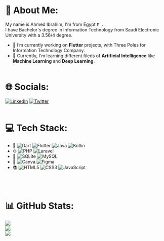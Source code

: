 # 💫 About Me:

My name is Ahmed Ibrahim, I'm from Egypt <img
  src="https://flagcdn.com/16x12/eg.png"
  srcset="https://flagcdn.com/32x24/eg.png 2x,
    https://flagcdn.com/48x36/eg.png 3x"
  width="16"
  height="12"
  alt="Egypt">.<br>
I have Bachelor's degree in Information Technology from Saudi Electronic University with a 3.56/4 degree.<br>

- :hammer: I’m currently working on **Flutter** projects, with Three Poles for Information Technology Company.
- :seedling: Currently, I'm learning different fileds of **Artificial Intelligence** like **Machine Learning** and **Deep Learning**.
  <br><br>

# 🌐 Socials:

[![LinkedIn](https://img.shields.io/badge/LinkedIn-%230077B5.svg?logo=linkedin&logoColor=white)](https://linkedin.com/in/ahmed-hassan-dev) [![Twitter](https://img.shields.io/badge/Twitter-%231DA1F2.svg?logo=Twitter&logoColor=white)](https://twitter.com/AH_2ED)
<br><br>

# 💻 Tech Stack:

- :iphone: ![Dart](https://img.shields.io/badge/Dart-%230175C2.svg?style=flat&logo=dart&logoColor=white) ![Flutter](https://img.shields.io/badge/Flutter-%2302569B.svg?style=flat&logo=Flutter&logoColor=white) ![Java](https://img.shields.io/badge/Java-%23ED8B00.svg?style=flat&logo=java&logoColor=white) ![Kotlin](https://img.shields.io/badge/Kotlin-%230095D5.svg?style=flat&logo=kotlin&logoColor=white)<br> 
- :gear: ![PHP](https://img.shields.io/badge/PHP-%23777BB4.svg?style=flat&logo=php&logoColor=white) ![Laravel](https://img.shields.io/badge/Laravel-%23FF2D20.svg?style=flat&logo=laravel&logoColor=white)<br>
- :dvd: ![SQLite](https://img.shields.io/badge/SQLite-%2307405e.svg?style=flat&logo=sqlite&logoColor=white) ![MySQL](https://img.shields.io/badge/MySql-%2300f.svg?style=flat&logo=mysql&logoColor=white)<br>
- :art: ![Canva](https://img.shields.io/badge/Canva-%2300C4CC.svg?style=flat&logo=Canva&logoColor=white) ![Figma](https://img.shields.io/badge/Figma-%23F24E1E.svg?style=flat&logo=figma&logoColor=white)<br>
- :books: ![HTML5](https://img.shields.io/badge/HTML5-%23E34F26.svg?style=flat&logo=html5&logoColor=white) ![CSS3](https://img.shields.io/badge/CSS3-%231572B6.svg?style=flat&logo=css3&logoColor=white) ![JavaScript](https://img.shields.io/badge/JavaScript-%23323330.svg?style=flat&logo=javascript&logoColor=%23F7DF1E)<br>

<br><br>

# 📊 GitHub Stats:

![](https://github-readme-stats.vercel.app/api?username=AHED200&theme=dark&hide_border=true&include_all_commits=true&count_private=true)<br/>
![](https://github-readme-streak-stats.herokuapp.com/?user=AHED200&theme=dark&hide_border=true)<br/>
![](https://github-readme-stats.vercel.app/api/top-langs/?username=AHED200&theme=dark&hide_border=true&include_all_commits=true&count_private=true&layout=compact)

<!-- created with GPRM ( https://gprm.itsvg.in ) -->
